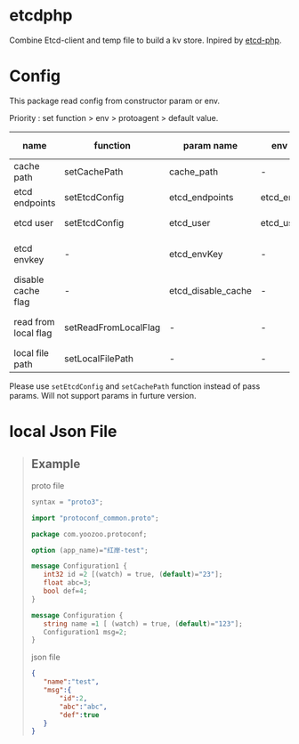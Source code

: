 # etcdphp
Combine Etcd-client and temp file to build a kv store. Inpired by [etcd-php](https://github.com/ouqiang/etcd-php).

# Config
This package read config from constructor param or env.

Priority : set function > env > protoagent > default value.

name        | function | param name | env name | proto agent | default value | decription
----        |--- | --- | --- | --- | --- | ---
cache path  |setCachePath | cache_path | - | - | /tmp/confcache | Path of generated php tmp file
etcd endpoints | setEtcdConfig|  etcd_endpoints | etcd_endpoints | endpoints | 127.0.0.1:2379 | end points of etcd server
etcd user | setEtcdConfig| etcd_user | etcd_user | user, password | root:root | username:password
etcd envkey | - | etcd_envKey | - | default | indicate current env (for furture use)
disable cache flag | - | etcd_disable_cache | - | false | disable cache if set value
read from local flag |setReadFromLocalFlag | - | - | - | false | read value from local json file if set value
local file path |setLocalFilePath | - | - | - | - | filepath of local json file

Please use `setEtcdConfig` and `setCachePath` function instead of pass params. Will not support params in furture version.

# local Json File
>## Example
>proto file
>```protobuf
>syntax = "proto3";
>
>import "protoconf_common.proto";
>
>package com.yoozoo.protoconf;
>
>option (app_name)="红岸-test";
>
>message Configuration1 {
>    int32 id =2 [(watch) = true, (default)="23"];
>    float abc=3;
>    bool def=4;
>}
>
>message Configuration {
>    string name =1 [ (watch) = true, (default)="123"];
>    Configuration1 msg=2;
>}
>
>
>```
>json file
>```json
>{
>    "name":"test",
>    "msg":{
>        "id":2,
>        "abc":"abc",
>        "def":true
>    }
>}
>```

